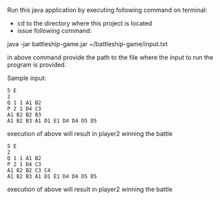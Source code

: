 Run this java application by executing following command on terminal:

- cd to the directory where this project is located
- issue following command: 

java -jar battleship-game.jar ~/battleship-game/input.txt

in above command provide the path to the file where the input to run the program is provided.

Sample input:

`5 E` <br/>
`2`<br/>
`Q 1 1 A1 B2`<br/>
`P 2 1 D4 C3`<br/>
`A1 B2 B2 B3`<br/>
`A1 B2 B3 A1 D1 E1 D4 D4 D5 D5`<br/>

execution of above will result in player2 winning the battle

`5 E` <br/>
`2`<br/>
`Q 1 1 A1 B2`<br/>
`P 2 1 D4 C3`<br/>
`A1 B2 B2 C3 C4`<br/>
`A1 B2 B3 A1 D1 E1 D4 D4 D5 D5`<br/>

execution of above will result in player2 winning the battle